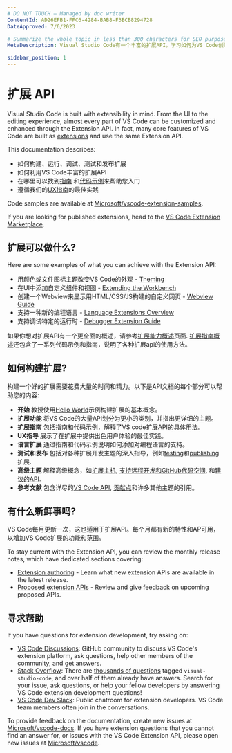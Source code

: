 ```yaml
---
# DO NOT TOUCH — Managed by doc writer
ContentId: AD26EFB1-FFC6-4284-BAB8-F3BCB8294728
DateApproved: 7/6/2023

# Summarize the whole topic in less than 300 characters for SEO purpose
MetaDescription: Visual Studio Code有一个丰富的扩展API。学习如何为VS Code创建自己的扩展。

sidebar_position: 1
---
```


# 扩展 API

Visual Studio Code is built with extensibility in mind. From the UI to the editing experience, almost every part of VS Code can be customized and enhanced through the Extension API. In fact, many core features of VS Code are built as [extensions](https://github.com/microsoft/vscode/tree/main/extensions) and use the same Extension API.

This documentation describes:

- 如何构建、运行、调试、测试和发布扩展
- 如何利用VS Code丰富的扩展API
- 在哪里可以找到[指南](https://code.visualstudio.com/api/extension-guides/overview) 和[代码示例](https://github.com/microsoft/vscode-extension-samples)来帮助您入门
- 遵循我们的[UX指南](/api/ux-guidelines/overview)的最佳实践

Code samples are available at [Microsoft/vscode-extension-samples](https://github.com/microsoft/vscode-extension-samples).

If you are looking for published extensions, head to the [VS Code Extension Marketplace](https://marketplace.visualstudio.com/vscode).

## 扩展可以做什么?

Here are some examples of what you can achieve with the Extension API:

- 用颜色或文件图标主题改变VS Code的外观 - [Theming](/api/extension-capabilities/theming)
- 在UI中添加自定义组件和视图 - [Extending the Workbench](/api/extension-capabilities/extending-workbench)
- 创建一个Webview来显示用HTML/CSS/JS构建的自定义网页 - [Webview Guide](/api/extension-guides/webview)
- 支持一种新的编程语言 - [Language Extensions Overview](/api/language-extensions/overview)
- 支持调试特定的运行时 - [Debugger Extension Guide](/api/extension-guides/debugger-extension)

如果你想对扩展API有一个更全面的概述，请参考[扩展能力概述](/api/extension-capabilities/overview)页面.
[扩展指南概述](/api/extension-guides/overview)还包含了一系列代码示例和指南，说明了各种扩展api的使用方法。

## 如何构建扩展?

构建一个好的扩展需要花费大量的时间和精力。以下是API文档的每个部分可以帮助您的内容:

- **开始** 教授使用[Hello World](https://github.com/microsoft/vscode-extension-samples/tree/main/helloworld-sample)示例构建扩展的基本概念。
- **扩展功能** 将VS Code的大量API划分为更小的类别，并指出更详细的主题。
- **扩展指南** 包括指南和代码示例，解释了VS code扩展API的具体用法。
- **UX指导** 展示了在扩展中提供出色用户体验的最佳实践。
- **语言扩展** 通过指南和代码示例说明如何添加对编程语言的支持。
- **测试和发布** 包括对各种扩展开发主题的深入指导，例如[testing](/api/working-with-extensions/testing-extension)和[publishing](/api/working-with-extensions/publishing-extension)扩展.
- **高级主题** 解释高级概念，如[扩展主机](/api/advanced-topics/extension-host), [支持远程开发和GitHub代码空间](/api/advanced-topics/remote-extensions), 和[建议的API](/api/advanced-topics/using-proposed-api).
- **参考文献** 包含详尽的[VS Code API](/api/references/vscode-api), [贡献点](/api/references/contribution-points)和许多其他主题的引用。

## 有什么新鲜事吗?

VS Code每月更新一次，这也适用于扩展API。每个月都有新的特性和AP可用，以增加VS Code扩展的功能和范围。

To stay current with the Extension API, you can review the monthly release notes, which have dedicated sections covering:

- [Extension authoring](https://code.visualstudio.com/updates#_extension-authoring) - Learn what new extension APIs are available in the latest release.
- [Proposed extension APIs](https://code.visualstudio.com/updates#_proposed-extension-apis) - Review and give feedback on upcoming proposed APIs.

## 寻求帮助

If you have questions for extension development, try asking on:

- [VS Code Discussions](https://github.com/microsoft/vscode-discussions): GitHub community to discuss VS Code's extension platform, ask questions, help other members of the community, and get answers.
- [Stack Overflow](https://stackoverflow.com/questions/tagged/visual-studio-code): There are [thousands of questions](https://stackoverflow.com/questions/tagged/visual-studio-code) tagged `visual-studio-code`, and over half of them already have answers. Search for your issue, ask questions, or help your fellow developers by answering VS Code extension development questions!
- [VS Code Dev Slack](https://aka.ms/vscode-dev-community): Public chatroom for extension developers. VS Code team members often join in the conversations.

To provide feedback on the documentation, create new issues at [Microsoft/vscode-docs](https://github.com/microsoft/vscode-docs/issues).
If you have extension questions that you cannot find an answer for, or issues with the VS Code Extension API, please open new issues at [Microsoft/vscode](https://github.com/microsoft/vscode/issues).
